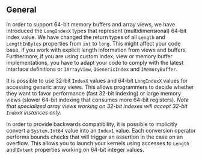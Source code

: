 ## General

In order to support 64-bit memory buffers and array views, we have introduced the `LongIndexX` types that represent (multidimensional) 64-bit index value.
We have changed the return types of all `Length` and `LengthInBytes` properties from `int` to `long`.
This might affect your code base, if you work with explicit length information from views and buffers.
Furthermore, if you are using custom index, view or memory buffer implementations, you have to adapt your code to comply with the latest interface definitions or `IArrayView`, `IGenericIndex` and `IMemoryBuffer`.

It is possible to use 32-bit `IndexX` values and 64-bit `LongIndexX` values for accessing generic array views.
This allows programmers to decide whether they want to favor performance (fast 32-bit indexing) or large memory views (slower 64-bit indexing that consumes more 64-bit registers).
*Note that specialized array views working on 32-bit indexes will accept 32-bit `IndexX` instances only.*

In order to provide backwards compatibility, it is possible to implicitly convert a `System.Int64` value into an `Index1` value.
Each conversion operator performs bounds checks that will trigger an assertion in the case on an overflow.
This allows you to launch your kernels using accesses to `Length` and `Extent` properties working on 64-bit integer values.